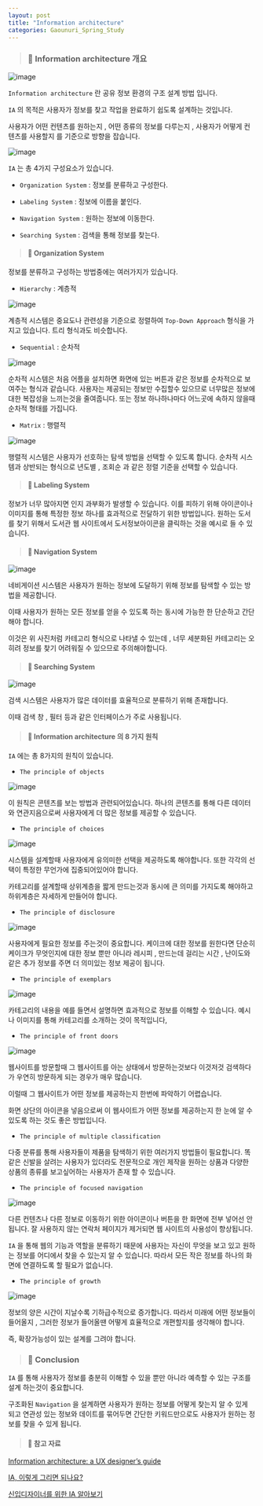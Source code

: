 ```yaml
---
layout: post
title: "Information architecture"
categories: Gaounuri_Spring_Study
---
```


> ### 📌 Information architecture 개요

![image](https://github.com/030831/030831.github.io/assets/101914089/88edb33b-13fb-4054-a205-785d9ad6b844)


`Information architecture` 란 공유 정보 환경의 구조 설계 방법 입니다.

`IA` 의 목적은 사용자가 정보를 찾고 작업을 완료하기 쉽도록 설계하는 것입니다.

사용자가 어떤 컨텐츠를 원하는지 , 어떤 종류의 정보를 다루는지 , 사용자가 어떻게 컨텐츠를 사용할지 를 기준으로 방향을 잡습니다.

![image](https://github.com/030831/030831.github.io/assets/101914089/e27481ef-224a-4352-873d-aa8ae5a2c6a8)


`IA` 는 총 4가지 구성요소가 있습니다.

* `Organization System` : 정보를 분류하고 구성한다.

* `Labeling System` : 정보에 이름을 붙인다.

* `Navigation System` : 원하는 정보에 이동한다.

* `Searching System` : 검색을 통해 정보를 찾는다.


> #### 📌 Organization System

정보를 분류하고 구성하는 방법중에는 여러가지가 있습니다.

* `Hierarchy` : 계층적

![image](https://github.com/030831/030831.github.io/assets/101914089/585419dc-d7d5-43db-bc50-589907e5d6fd)



계층적 시스템은 중요도나 관련성을 기준으로 정렬하여 `Top-Down Approach` 형식을 가지고 있습니다. 트리 형식과도 비슷합니다.

* `Sequential` : 순차적

![image](https://github.com/030831/030831.github.io/assets/101914089/e9d909e7-2dbb-4b0a-886d-bdf15163960b)


순차적 시스템은 처음 어플을 설치하면 화면에 있는 버튼과 같은 정보를 순차적으로 보여주는 형식과 같습니다.
사용자는 제공되는 정보만 수집할수 있으므로 너무많은 정보에 대한 복잡성을 느끼는것을 줄여줍니다.
또는 정보 하나하나마다 어느곳에 속하지 않을때 순차적 형태를 가집니다.

* `Matrix` : 행렬적

![image](https://github.com/030831/030831.github.io/assets/101914089/6756a790-faba-4dbf-8cc3-24d2744d54d0)


행렬적 시스템은 사용자가 선호하는 탐색 방법을 선택할 수 있도록 합니다.
순차적 시스템과 상반되는 형식으로 년도별 , 조회순 과 같은 정렬 기준을 선택할 수 있습니다.

> #### 📌 Labeling System

정보가 너무 많아지면 인지 과부화가 발생할 수 있습니다.
이를 피하기 위해 아이콘이나 이미지를 통해 특정한 정보 하나를 효과적으로 전달하기 위한 방법입니다. 원하는 도서를 찾기 위해서 도서관 웹 사이트에서 도서정보아이콘을 클릭하는 것을 예시로 들 수 있습니다.


> #### 📌 Navigation System

![image](https://github.com/030831/030831.github.io/assets/101914089/0c6cd84b-c1a4-4c0e-8e5a-81c90756227d)


네비게이션 시스템은 사용자가 원하는 정보에 도달하기 위해 정보를 탐색할 수 있는 방법을 제공합니다.

이때 사용자가 원하는 모든 정보를 얻을 수 있도록 하는 동시에 가능한 한 단순하고 간단해야 합니다.

이것은 위 사진처럼 카테고리 형식으로 나타낼 수 있는데 , 너무 세분화된 카테고리는 오히려 정보를 찾기 어려워질 수 있으므로 주의해야합니다.

> #### 📌 Searching System

![image](https://github.com/030831/030831.github.io/assets/101914089/b925d204-ec50-4fff-a543-1eab4f43ea57)


검색 시스템은 사용자가 많은 데이터를 효율적으로 분류하기 위해 존재합니다.

이때 검색 창 , 필터 등과 같은 인터페이스가 주로 사용됩니다.


> #### 📌 Information architecture 의 8 가지 원칙

`IA` 에는 총 8가지의 원칙이 있습니다.

* `The principle of objects`

![image](https://github.com/030831/030831.github.io/assets/101914089/f63974d0-d6a8-4e74-8647-01a1258db554)



이 원칙은 콘텐츠를 보는 방법과 관련되어있습니다. 하나의 콘텐츠를 통해 다른 데이터와 연관지음으로써 사용자에게 더 많은 정보를 제공할 수 있습니다.

* `The principle of choices`

![image](https://github.com/030831/030831.github.io/assets/101914089/4be96752-ab5a-49c6-86b9-c2c606a5a303)


시스템을 설계할때 사용자에게 유의미한 선택을 제공하도록 해야합니다.
또한 각각의 선택이 특정한 무언가에 집중되어있어야 합니다.

카테고리를 설계할때 상위계층을 짧게 만드는것과 동시에 큰 의미를 가지도록 해야하고 하위계층은 자세하게 만들어야 합니다.


* `The principle of disclosure`

![image](https://github.com/030831/030831.github.io/assets/101914089/d14cf0bd-9bb6-4600-974a-5b553d805f32)


사용자에게 필요한 정보를 주는것이 중요합니다. 케이크에 대한 정보를 원한다면 단순히 케이크가 무엇인지에 대한 정보 뿐만 아니라 레시피 , 만드는데 걸리는 시간 , 난이도와 같은 추가 정보를 주면 더 의미있는 정보 제공이 됩니다.

* `The principle of exemplars`

![image](https://github.com/030831/030831.github.io/assets/101914089/46bf203d-a990-4633-8a79-01d329ab4eff)


카테고리의 내용을 예를 들면서 설명하면 효과적으로 정보를 이해할 수 있습니다. 예시나 이미지를 통해 카테고리를 소개하는 것이 목적입니다,

* `The principle of front doors`

![image](https://github.com/030831/030831.github.io/assets/101914089/19ed6aa4-1316-410c-afe1-f7d48cc91163)


웹사이트를 방문할때 그 웹사이트를 아는 상태에서 방문하는것보다 이것저것 검색하다가 우연히 방문하게 되는 경우가 매우 많습니다.

이럴때 그 웹사이트가 어떤 정보를 제공하는지 한번에 파악하기 어렵습니다.

화면 상단의 아이콘을 넣음으로써 이 웹사이트가 어떤 정보를 제공하는지 한 눈에 알 수 있도록 하는 것도 좋은 방법입니다.

* `The principle of multiple classification`

다중 분류를 통해 사용자들이 제품을 탐색하기 위한 여러가지 방법들이 필요합니다. 똑같은 신발을 살려는 사용자가 있더라도 전문적으로 개인 제작을 원하는 상품과 다양한 상품의 종류를 보고싶어하는 사용자가 존재 할 수 있습니다.

* `The principle of focused navigation`

![image](https://github.com/030831/030831.github.io/assets/101914089/925f1670-0a67-4480-b091-41170a949c01)


다른 컨텐츠나 다른 정보로 이동하기 위한 아이콘이나 버튼을 한 화면에 전부 넣어선 안됩니다. 잘 사용하지 않는 연락처 페이지가 제거되면 웹 사이트의 사용성이 향상됩니다.

`IA` 을 통해 웹의 기능과 역할을 분류하기 때문에 사용자는 자신이 무엇을 보고 있고 원하는 정보를 어디에서 찾을 수 있는지 알 수 있습니다.
따라서 모든 작은 정보를 하나의 화면에 연결하도록 할 필요가 없습니다.

* `The principle of growth`

![image](https://github.com/030831/030831.github.io/assets/101914089/9d4eb726-bc3d-4177-bfa1-e15c96775bfa)


정보의 양은 시간이 지날수록 기하급수적으로 증가합니다.
따라서 미래에 어떤 정보들이 들어올지 , 그러한 정보가 들어올땐 어떻게 효율적으로 개편할지를 생각해야 합니다.

즉, 확장가능성이 있는 설계를 그려야 합니다.

> ### 📌 Conclusion

`IA` 를 통해 사용자가 정보를 충분히 이해할 수 있을 뿐만 아니라 예측할 수 있는 구조를 설계 하는것이 중요합니다. 

구조화된 `Navigation` 을 설계하면 사용자가 원하는 정보를 어떻게 찾는지 알 수 있게 되고 연관성 있는 정보와 데이트를 묶어두면 간단한 키워드만으로도 사용자가 원하는 정보를 찾을 수 있게 됩니다.

> #### 📌 참고 자료


[Information architecture: a UX designer’s guide](https://www.justinmind.com/wireframe/information-architecture-ux-guide)

[IA, 이렇게 그리면 되나요?](https://seanlion.github.io/ux/21)

[신입디자이너를 위한 IA 알아보기](https://brunch.co.kr/@a7d5f8c018934f3/3)
